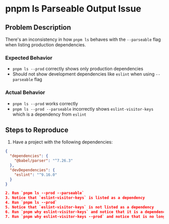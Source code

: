 # pnpm ls Parseable Output Issue

## Problem Description

There's an inconsistency in how `pnpm ls` behaves with the `--parseable` flag when listing production dependencies.

### Expected Behavior
- `pnpm ls --prod` correctly shows only production dependencies
- Should not show development dependencies like `eslint` when using `--parseable` flag

### Actual Behavior
- `pnpm ls --prod` works correctly
- `pnpm ls --prod --parseable` incorrectly shows `eslint-visitor-keys` which is a dependency from `eslint`

## Steps to Reproduce

1. Have a project with the following dependencies:
```json
{
  "dependencies": {
    "@babel/parser": "^7.26.3"
  },
  "devDependencies": {
    "eslint": "^9.16.0"
  }
}

2. Run `pnpm ls --prod --parseable`
3. Notice that `eslint-visitor-keys` is listed as a dependency
4. Run `pnpm ls --prod`
5. Notice that `eslint-visitor-keys` is not listed as a dependency
6. Run `pnpm why eslint-visitor-keys` and notice that it is a dependency of `eslint`
7. Run `pnpm why eslint-visitor-keys --prod` and notice that is no longer showed


